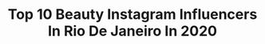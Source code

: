 ---
title: Top 10 Beauty Instagram Influencers In Rio De Janeiro In 2020
description: Identify the most popular Instagram accounts on inBeat.
platform: Instagram
profiles:
  - username: "josyramos"
    fullname: >-
      Josy Ramos
    location: "Brazil"
    followers: 145632
    engagement: 351
    commentsToLikes: 0.016860
    avatar: "https://scontent-ams4-1.cdninstagram.com/v/t51.2885-19/s320x320/92048569_166727797796405_2642471671016980480_n.jpg?_nc_ht=scontent-ams4-1.cdninstagram.com&_nc_ohc=l8L5JK_dJG0AX_cov9D&oh=28c7c307b4b6c00e826bf7719430fa5e&oe=5EBD26B6"
    verified: false
    hashtags: "#ootd, #blacktravel, #ivypark, #johanesburg"
  - username: "alexandre.berton"
    fullname: >-
      Alexandre Berton
    location: "Brazil"
    followers: 13997
    engagement: 562
    commentsToLikes: 0.031792
    avatar: "https://scontent-lht6-1.cdninstagram.com/v/t51.2885-19/s320x320/91981970_804223723400477_7136989706004201472_n.jpg?_nc_ht=scontent-lht6-1.cdninstagram.com&_nc_ohc=zVNL0-OgeHAAX_JHHh3&oh=d463f3bc6b00dc3d32d359c76419fece&oe=5EB6CA65"
    verified: false
    hashtags: "#ficaemcasa"
  - username: "edduhmakeup"
    fullname: >-
      E d d u h   M o r a e s
    location: "Brazil"
    followers: 19199
    engagement: 145
    commentsToLikes: 0.051472
    avatar: "https://scontent-ams4-1.cdninstagram.com/v/t51.2885-19/s320x320/83910264_764322220643649_476601310972477440_n.jpg?_nc_ht=scontent-ams4-1.cdninstagram.com&_nc_ohc=fST0uZE3H18AX-qbDBZ&oh=91d2f1493d1f3dd6e61feac33df85abc&oe=5EA6E914"
    verified: false
    hashtags: "#maquiagem, #whiteparty, #globeleza, #nature"
  - username: "thamyres__"
    fullname: >-
      THAMYRES ROCHA
    location: "Brazil"
    followers: 16684
    engagement: 334
    commentsToLikes: 0.028767
    avatar: "https://instagram.fbkk5-5.fna.fbcdn.net/v/t51.2885-19/s320x320/84358883_831485607369957_8398960009349693440_n.jpg?_nc_ht=instagram.fbkk5-5.fna.fbcdn.net&_nc_ohc=J1aVJuoJpCwAX89ngaA&oh=4bb471092ebbac8de4c27c56bc085e27&oe=5EADC720"
    verified: false
    hashtags: "#makeupartist, #loucaspormaquiagem, #redhairdontcare, #ginger"
  - username: "carlabiriba"
    fullname: >-
      Carla Biriba
    location: "Brazil"
    followers: 41803
    engagement: 136
    commentsToLikes: 0.060312
    avatar: "https://scontent-ams4-1.cdninstagram.com/v/t51.2885-19/s320x320/54732006_555275294881149_8865392525687390208_n.jpg?_nc_ht=scontent-ams4-1.cdninstagram.com&_nc_ohc=O2ehag0LjdIAX-F2Gc_&oh=7125218a691c3a4e4b1268aaa58761b4&oe=5EB3435D"
    verified: false
    hashtags: "#tbt, #hairinspiration, #makeup, #fiqueemcasa"
  - username: "janacoosta"
    fullname: >-
      J A N A I N A   R A M O S
    location: "Brazil"
    followers: 23848
    engagement: 719
    commentsToLikes: 0.526780
    avatar: "https://scontent-amt2-1.cdninstagram.com/v/t51.2885-19/s320x320/90998114_261886768148684_6767765098577526784_n.jpg?_nc_ht=scontent-amt2-1.cdninstagram.com&_nc_ohc=93w7Ps9x34wAX83raFS&oh=68194848480a5aaacedc7126d0991c24&oe=5EB8D7E6"
    verified: false
    hashtags: "#parcerias, #inspiracao, #emcasa, #influencerdigital"
  - username: "ttaismoraes"
    fullname: >-
      Taís
    location: "Brazil"
    followers: 276953
    engagement: 887
    commentsToLikes: 0.010555
    avatar: "https://scontent-amt2-1.cdninstagram.com/v/t51.2885-19/s320x320/90854843_767168480477408_624333312483131392_n.jpg?_nc_ht=scontent-amt2-1.cdninstagram.com&_nc_ohc=jGFOrW0iCjgAX-R2azN&oh=53254171501512d7abc03f40c076e70c&oe=5EBB25EA"
    verified: false
    hashtags: "#modelomorena, #calmaria, #crossfitgirls, #lookoftheday"
  - username: "eucarolzanella"
    fullname: >-
      🌜Carol Zanella🌛
    location: "Brazil"
    followers: 23708
    engagement: 266
    commentsToLikes: 0.081663
    avatar: "https://scontent-lhr8-1.cdninstagram.com/v/t51.2885-19/s320x320/84088497_204436980612535_7713856083608993792_n.jpg?_nc_ht=scontent-lhr8-1.cdninstagram.com&_nc_ohc=VfkfglwdF6MAX_TAk5I&oh=9c91b1108b402aee9d88804c536b4c3a&oe=5EBBACDD"
    verified: false
    hashtags: "#eyes, #actresses, #beautymakeup, #mood"
  - username: "itthais"
    fullname: >-
      Thais Fidelis♀| Modelo
    location: "Brazil"
    followers: 11057
    engagement: 719
    commentsToLikes: 0.043352
    avatar: "https://scontent-lht6-1.cdninstagram.com/v/t51.2885-19/s320x320/75601620_905703579881410_8490923359465373696_n.jpg?_nc_ht=scontent-lht6-1.cdninstagram.com&_nc_ohc=1X1XXCVC1WoAX-54uxk&oh=655df49107a4a56fd6a403220b806186&oe=5EBB57EA"
    verified: false
    hashtags: "#publi, #pumpupthevolume, #ficaatenta, #beauty"
  - username: "sahwx"
    fullname: >-
      𝒔𝒂𝒓𝒂𝒉 𝒈𝒖𝒆𝒅𝒆𝒔 🦋
    location: "Brazil"
    followers: 3375
    engagement: 1930
    commentsToLikes: 0.044242
    avatar: "https://scontent-ams4-1.cdninstagram.com/v/t51.2885-19/s320x320/90674379_855944684914108_3369629403964243968_n.jpg?_nc_ht=scontent-ams4-1.cdninstagram.com&_nc_ohc=g3x05W7tCK8AX_-j-1_&oh=eb9e8856651e3c1670a7b39bfbae4e65&oe=5EB6D88F"
    verified: false
    hashtags: "#modelo, #vscofilter, #lovesession, #tortasalgadas"
---